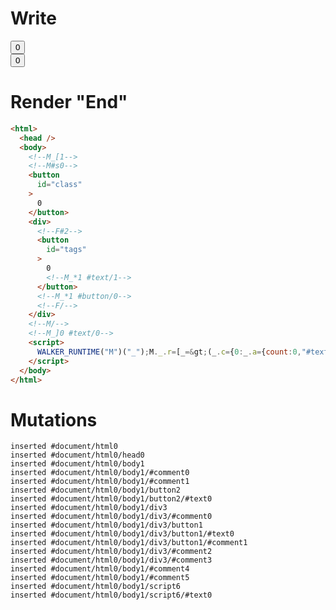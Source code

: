 # Write
  <!--M_[1--><!--M#s0--><button id=class>0</button><div><!--F#2--><button id=tags>0<!--M_*1 #text/1--></button><!--M_*1 #button/0--><!--F/--></div><!--M/--><!--M_]0 #text/0--><script>WALKER_RUNTIME("M")("_");M._.r=[_=>(_.c={0:_.a={count:0,"#text/0!":_.b={m5c:"s0-2"},"#text/0(":_._.$compat_renderer(_._["__tests__/components/class-layout.marko"])},1:_.b,2:{m5c:"s0"}},_.b._=_.a,_.c),1,"$compat_setScope",1,"__tests__/template.marko_1_count/subscriber",1,"__tests__/template.marko_1_count",0];M._.w();$MC=(window.$MC||[]).concat({"o":{"w":[["s0",0,{"renderBody":["__tests__/template.marko_1_renderer",0]},{"f":1}]],"t":["__tests__/components/class-layout.marko"]},"$$":[{"l":["w",0,3,"r"],"r":["w",0,2,"renderBody"]}]});M._.r.push(_=>(_.d={0:_.a}),2,"$compat_setScope",0);M._.w()</script>


# Render "End"
```html
<html>
  <head />
  <body>
    <!--M_[1-->
    <!--M#s0-->
    <button
      id="class"
    >
      0
    </button>
    <div>
      <!--F#2-->
      <button
        id="tags"
      >
        0
        <!--M_*1 #text/1-->
      </button>
      <!--M_*1 #button/0-->
      <!--F/-->
    </div>
    <!--M/-->
    <!--M_]0 #text/0-->
    <script>
      WALKER_RUNTIME("M")("_");M._.r=[_=&gt;(_.c={0:_.a={count:0,"#text/0!":_.b={m5c:"s0-2"},"#text/0(":_._.$compat_renderer(_._["__tests__/components/class-layout.marko"])},1:_.b,2:{m5c:"s0"}},_.b._=_.a,_.c),1,"$compat_setScope",1,"__tests__/template.marko_1_count/subscriber",1,"__tests__/template.marko_1_count",0];M._.w();$MC=(window.$MC||[]).concat({"o":{"w":[["s0",0,{"renderBody":["__tests__/template.marko_1_renderer",0]},{"f":1}]],"t":["__tests__/components/class-layout.marko"]},"$$":[{"l":["w",0,3,"r"],"r":["w",0,2,"renderBody"]}]});M._.r.push(_=&gt;(_.d={0:_.a}),2,"$compat_setScope",0);M._.w()
    </script>
  </body>
</html>
```

# Mutations
```
inserted #document/html0
inserted #document/html0/head0
inserted #document/html0/body1
inserted #document/html0/body1/#comment0
inserted #document/html0/body1/#comment1
inserted #document/html0/body1/button2
inserted #document/html0/body1/button2/#text0
inserted #document/html0/body1/div3
inserted #document/html0/body1/div3/#comment0
inserted #document/html0/body1/div3/button1
inserted #document/html0/body1/div3/button1/#text0
inserted #document/html0/body1/div3/button1/#comment1
inserted #document/html0/body1/div3/#comment2
inserted #document/html0/body1/div3/#comment3
inserted #document/html0/body1/#comment4
inserted #document/html0/body1/#comment5
inserted #document/html0/body1/script6
inserted #document/html0/body1/script6/#text0
```
